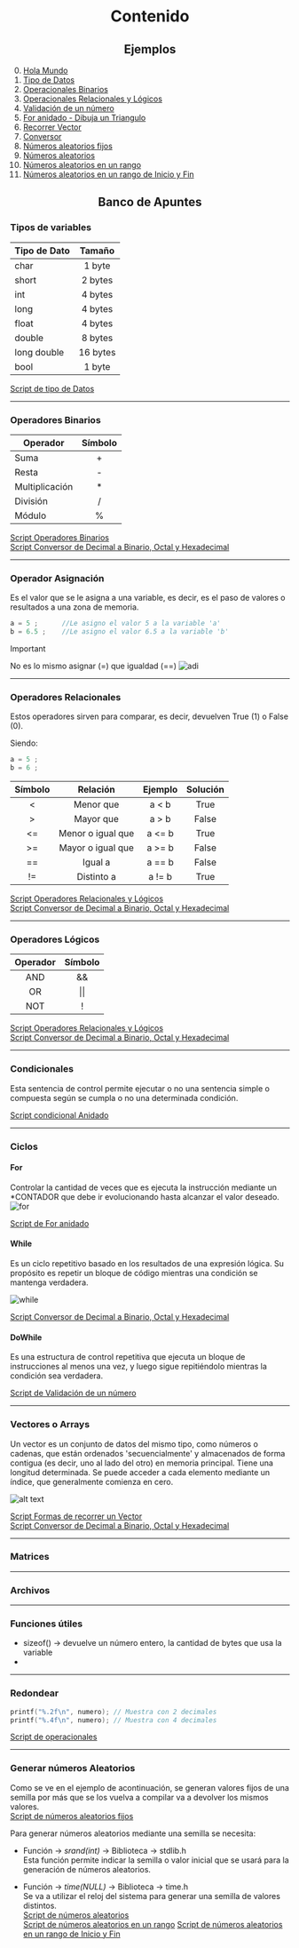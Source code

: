 # <center>Contenido
## <center>Ejemplos
0. [Hola Mundo](./holaMundo.c)
1. [Tipo de Datos](./tipoDeDato.c)
2. [Operacionales Binarios](./operacionales.c)
3. [Operacionales Relacionales y Lógicos](./rangoMultiple.c)
4. [Validación de un número](./validoNum.c)
5. [For anidado - Dibuja un Triangulo](./triangulo.c)
6. [Recorrer Vector](./recorrerVector.c)
7. [Conversor](./conversor.c)
8. [Números aleatorios fijos](./numAleatoriosFijos.c)
9. [Números aleatorios](./numAleatorios.c)
10. [Números aleatorios en un rango](./numAleatoriosRango.c) 
11. [Números aleatorios en un rango de Inicio y Fin](./numAleatoriosIF.c) 

## <center>Banco de Apuntes

### Tipos de variables
|Tipo de Dato|Tamaño|
|-----------|:---:|
| char | 1 byte |
| short | 2 bytes |
| int | 4 bytes |
| long | 4 bytes |
| float | 4 bytes |
| double | 8 bytes |
| long double | 16 bytes |
| bool | 1 byte |

[Script de tipo de Datos](./tipoDeDato.c)

---
### Operadores Binarios
| Operador | Símbolo |
|-----------|:---:|
| Suma  | + |
| Resta  | - |
| Multiplicación  | * |
| División  | / |
| Módulo  | % |

[Script Operadores Binarios](./operacionales.c)  
[Script Conversor de Decimal a Binario, Octal y Hexadecimal](./conversor.c)

---
### Operador Asignación  
Es el valor que se le asigna a una variable, es decir, es el paso de valores o resultados a una zona de memoria.
```c
a = 5 ;      //Le asigno el valor 5 a la variable 'a'
b = 6.5 ;    //Le asigno el valor 6.5 a la variable 'b'
``` 
> [!IMPORTANT]
> No es lo mismo asignar (=) que igualdad (==)
> ![adi](image-2.png)

---
### Operadores Relacionales

Estos operadores sirven para comparar, es decir, devuelven True $(1)$ o False $(0)$.

Siendo:
```c
a = 5 ;
b = 6 ;
```  

| Símbolo |  Relación | Ejemplo | Solución |
|:---:|:---:|:---:|:---:|
| <  | Menor que | a < b | True |
| >  | Mayor que | a > b | False
| <=  | Menor o igual que | a <= b | True  |
| >=  | Mayor o igual que | a >= b | False |
| == | Igual a | a == b | False |
| !=  | Distinto a | a != b | True |

[Script Operadores Relacionales y Lógicos](./rangoMultiple.c)  
[Script Conversor de Decimal a Binario, Octal y Hexadecimal](./conversor.c)

---
### Operadores Lógicos
| Operador | Símbolo |
|:---:|:---:|
| AND  | \&\& |
| OR  | \|\| |
| NOT  | ! |

[Script Operadores Relacionales y Lógicos](./rangoMultiple.c)  
[Script Conversor de Decimal a Binario, Octal y Hexadecimal](./conversor.c)

---
### Condicionales  
Esta sentencia de control permite ejecutar o no una sentencia simple o compuesta según se cumpla o no una determinada condición.  

[Script condicional Anidado](./rangoMultiple.c) 

---
### Ciclos  
#### For  
Controlar la cantidad de veces que es ejecuta la instrucción mediante un *CONTADOR que debe ir evolucionando hasta alcanzar el valor deseado.  
![for](image-3.png)

[Script de For anidado](./triangulo.c)

#### While  
Es un ciclo repetitivo basado en los resultados de una expresión lógica. Su propósito es repetir un bloque de código mientras una condición se mantenga verdadera.  

![while](image.png)  

[Script Conversor de Decimal a Binario, Octal y Hexadecimal](./conversor.c)

#### DoWhile  
Es una estructura de control repetitiva que ejecuta un bloque de instrucciones al menos una vez, y luego sigue repitiéndolo mientras la condición sea verdadera.

[Script de Validación de un número](./validoNum.c)

---
### Vectores o Arrays  
Un vector es un conjunto de datos del mismo tipo, como números o cadenas, que están ordenados 'secuencialmente' y almacenados de forma contigua (es decir, uno al lado del otro) en memoria principal.
Tiene una longitud determinada. Se puede acceder a cada elemento mediante un índice, que generalmente comienza en cero.

![alt text](image-1.png)

[Script Formas de recorrer un Vector](./recorrerVector.c)  
[Script Conversor de Decimal a Binario, Octal y Hexadecimal](./conversor.c)

---
### Matrices

---
### Archivos  


---
### Funciones útiles
* sizeof() $\rightarrow$ devuelve un número entero, la cantidad de bytes que usa la variable
* 



---
### Redondear
```c
printf("%.2f\n", numero); // Muestra con 2 decimales
printf("%.4f\n", numero); // Muestra con 4 decimales
```
[Script de operacionales](./operacionales.c)

---
### Generar números Aleatorios  
Como se ve en el ejemplo de acontinuación, se generan valores fijos de una semilla por más que se los vuelva a compilar va a devolver los mismos valores.  
[Script de números aleatorios fijos](./numAleatoriosFijos.c)  

Para generar números aleatorios mediante una semilla se necesita:  
* Función $\rightarrow$ *srand(int)* $\rightarrow$ Biblioteca $\rightarrow$ stdlib.h  
Esta función permite indicar la semilla o valor inicial que se usará para la generación de números aleatorios.  

* Función $\rightarrow$ *time(NULL)* $\rightarrow$ Biblioteca $\rightarrow$ time.h  
Se va a utilizar el reloj del sistema para generar una semilla de valores distintos.  
[Script de números aleatorios](./numAleatorios.c)  
[Script de números aleatorios en un rango](./numAleatoriosRango.c) 
[Script de números aleatorios en un rango de Inicio y Fin](./numAleatoriosIF.c) 


